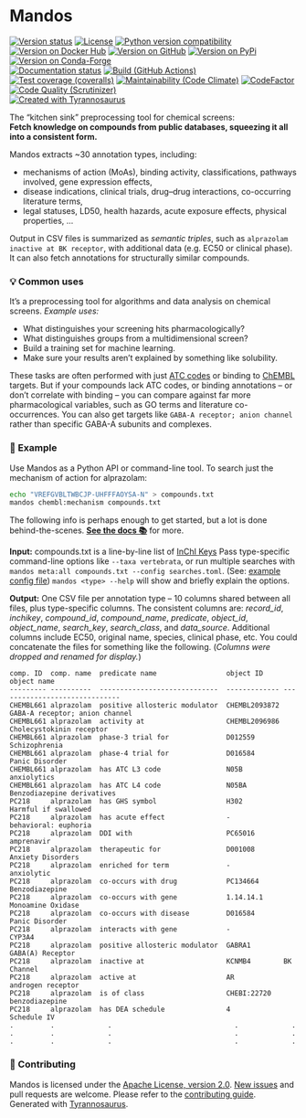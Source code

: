 # Mandos

[![Version status](https://img.shields.io/pypi/status/mandos)](https://pypi.org/project/mandos)
[![License](https://img.shields.io/badge/License-Apache%202.0-blue.svg)](https://opensource.org/licenses/Apache-2.0)
[![Python version compatibility](https://img.shields.io/pypi/pyversions/mandos)](https://pypi.org/project/mandos)
[![Version on Docker Hub](https://img.shields.io/docker/v/dmyersturnbull/mandos?color=green&label=Docker%20Hub)](https://hub.docker.com/repository/docker/dmyersturnbull/mandos)
[![Version on GitHub](https://img.shields.io/github/v/release/dmyersturnbull/mandos?include_prereleases&label=GitHub)](https://github.com/dmyersturnbull/mandos/releases)
[![Version on PyPi](https://img.shields.io/pypi/v/mandos)](https://pypi.org/project/mandos)
[![Version on Conda-Forge](https://img.shields.io/conda/vn/conda-forge/mandos?label=Conda-Forge)](https://anaconda.org/conda-forge/mandos)  
[![Documentation status](https://readthedocs.org/projects/mandos-chem/badge)](https://mandos-chem.readthedocs.io/en/stable)
[![Build (GitHub Actions)](https://img.shields.io/github/workflow/status/dmyersturnbull/mandos/Build%20&%20test?label=Build%20&%20test)](https://github.com/dmyersturnbull/mandos/actions)
[![Test coverage (coveralls)](https://coveralls.io/repos/github/dmyersturnbull/mandos/badge.svg?branch=main&service=github)](https://coveralls.io/github/dmyersturnbull/mandos?branch=main)
[![Maintainability (Code Climate)](https://api.codeclimate.com/v1/badges/aa7c12d45ad794e45e55/maintainability)](https://codeclimate.com/github/dmyersturnbull/mandos/maintainability)
[![CodeFactor](https://www.codefactor.io/repository/github/dmyersturnbull/mandos/badge)](https://www.codefactor.io/repository/github/dmyersturnbull/mandos)
[![Code Quality (Scrutinizer)](https://scrutinizer-ci.com/g/dmyersturnbull/mandos/badges/quality-score.png?b=main)](https://scrutinizer-ci.com/g/dmyersturnbull/mandos/?branch=main)  
[![Created with Tyrannosaurus](https://img.shields.io/badge/Created_with-Tyrannosaurus-0000ff.svg)](https://github.com/dmyersturnbull/mandos)

The “kitchen sink” preprocessing tool for chemical screens:  
**Fetch knowledge on compounds from public databases, squeezing it all into a consistent form.**

Mandos extracts ~30 annotation types, including:

- mechanisms of action (MoAs), binding activity, classifications, pathways involved, gene expression effects,
- disease indications, clinical trials, drug–drug interactions, co-occurring literature terms,
- legal statuses, LD50, health hazards, acute exposure effects, physical properties, ...

Output in CSV files is summarized as _semantic triples_,
such as `alprazolam inactive at BK receptor`, with additional data (e.g. EC50 or clinical phase).
It can also fetch annotations for structurally similar compounds.

### 💡 Common uses

It’s a preprocessing tool for algorithms and data analysis on chemical screens.
_Example uses:_

- What distinguishes your screening hits pharmacologically?
- What distinguishes groups from a multidimensional screen?
- Build a training set for machine learning.
- Make sure your results aren’t explained by something like solubility.

These tasks are often performed with just [ATC codes](https://www.ema.europa.eu/en/glossary/atc-code)
or binding to [ChEMBL](https://www.ebi.ac.uk/chembl/) targets.
But if your compounds lack ATC codes, or binding annotations – or don’t correlate with binding –
you can compare against far more pharmacological variables, such as GO terms and literature co-occurrences.
You can also get targets like `GABA-A receptor; anion channel` rather than specific GABA-A subunits and complexes.

### 🎨 Example

Use Mandos as a Python API or command-line tool.
To search just the mechanism of action for alprazolam:

```bash
echo "VREFGVBLTWBCJP-UHFFFAOYSA-N" > compounds.txt
mandos chembl:mechanism compounds.txt
```

The following info is perhaps enough to get started, but a lot is done behind-the-scenes.
**[See the docs 📚](https://mandos-chem.readthedocs.io/en/latest/)** for more.

**Input:** compounds.txt is a line-by-line list of
[InChI Keys](https://en.wikipedia.org/wiki/International_Chemical_Identifier#InChIKey)
Pass type-specific command-line options like `--taxa vertebrata`,
or run multiple searches with `mandos meta:all compounds.txt --config searches.toml`.
(See: [example config file](https://github.com/dmyersturnbull/mandos/blob/main/mandos/resources/ags_example.toml))
`mandos <type> --help` will show and briefly explain the options.

**Output:** One CSV file per annotation type – 10 columns shared between all files, plus type-specific columns.
The consistent columns are: _record_id_, _inchikey_, _compound_id_, _compound_name_,
_predicate_, _object_id_, _object_name_, _search_key_, _search_class_, and _data_source_.
Additional columns include EC50, original name, species, clinical phase, etc.
You could concatenate the files for something like the following.
(_Columns were dropped and renamed for display._)

```
comp. ID  comp. name  predicate name                 object ID       object name
--------- ----------  -----------------------------  ------------- ------------------------------
CHEMBL661 alprazolam  positive allosteric modulator  CHEMBL2093872 GABA-A receptor; anion channel
CHEMBL661 alprazolam  activity at                    CHEMBL2096986 Cholecystokinin receptor
CHEMBL661 alprazolam  phase-3 trial for              D012559       Schizophrenia
CHEMBL661 alprazolam  phase-4 trial for              D016584       Panic Disorder
CHEMBL661 alprazolam  has ATC L3 code                N05B          anxiolytics
CHEMBL661 alprazolam  has ATC L4 code                N05BA         Benzodiazepine derivatives
PC218     alprazolam  has GHS symbol                 H302          Harmful if swallowed
PC218     alprazolam  has acute effect               -             behavioral: euphoria
PC218     alprazolam  DDI with                       PC65016       amprenavir
PC218     alprazolam  therapeutic for                D001008       Anxiety Disorders
PC218     alprazolam  enriched for term              -             anxiolytic
PC218     alprazolam  co-occurs with drug            PC134664      Benzodiazepine
PC218     alprazolam  co-occurs with gene            1.14.14.1     Monoamine Oxidase
PC218     alprazolam  co-occurs with disease         D016584       Panic Disorder
PC218     alprazolam  interacts with gene            -             CYP3A4
PC218     alprazolam  positive allosteric modulator  GABRA1        GABA(A) Receptor
PC218     alprazolam  inactive at                    KCNMB4        BK Channel
PC218     alprazolam  active at                      AR            androgen receptor
PC218     alprazolam  is of class                    CHEBI:22720   benzodiazepine
PC218     alprazolam  has DEA schedule               4             Schedule IV
.         .             .                              .             .
.         .             .                              .             .
.         .             .                              .             .
```

### 🍁 Contributing

Mandos is licensed under the [Apache License, version 2.0](https://www.apache.org/licenses/LICENSE-2.0).
[New issues](https://github.com/dmyersturnbull/mandos/issues) and pull requests are welcome.
Please refer to the [contributing guide](https://github.com/dmyersturnbull/mandos/blob/master/CONTRIBUTING.md).  
Generated with [Tyrannosaurus](https://github.com/dmyersturnbull/tyrannosaurus).
